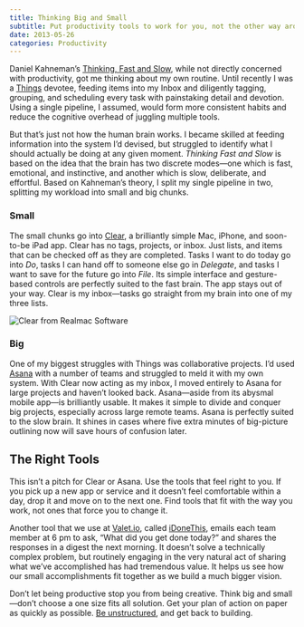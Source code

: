 ```yaml
---
title: Thinking Big and Small
subtitle: Put productivity tools to work for you, not the other way around.
date: 2013-05-26
categories: Productivity
---
```


Daniel Kahneman’s [Thinking, Fast and Slow](http://amzn.com/B00555X8OA), while not directly concerned with productivity, got me thinking about my own routine. Until recently I was a [Things](http://culturedcode.com/things/) devotee, feeding items into my Inbox and diligently tagging, grouping, and scheduling every task with painstaking detail and devotion. Using a single pipeline, I assumed, would form more consistent habits and reduce the cognitive overhead of juggling multiple tools.

But that’s just not how the human brain works. I became skilled at feeding information into the system I’d devised, but struggled to identify what I should actually be doing at any given moment. *Thinking Fast and Slow* is based on the idea that the brain has two discrete modes—one which is fast, emotional, and instinctive, and another which is slow, deliberate, and effortful. Based on Kahneman’s theory, I split my single pipeline in two, splitting my workload into small and big chunks.

### Small
The small chunks go into [Clear](http://www.realmacsoftware.com/clear/), a brilliantly simple Mac, iPhone, and soon-to-be iPad app. Clear has no tags, projects, or inbox. Just lists, and items that can be checked off as they are completed. Tasks I want to do today go into *Do*, tasks I can hand off to someone else go in *Delegate*, and tasks I want to save for the future go into *File*. Its simple interface and gesture-based controls are perfectly suited to the fast brain. The app stays out of your way. Clear is my inbox—tasks go straight from my brain into one of my three lists.

![Clear from Realmac Software](clear.png)

### Big
One of my biggest struggles with Things was collaborative projects. I’d used [Asana](http://asana.com) with a number of teams and struggled to meld it with my own system. With Clear now acting as my inbox, I moved entirely to Asana for large projects and haven’t looked back. Asana—aside from its abysmal mobile app—is brilliantly usable. It makes it simple to divide and conquer big projects, especially across large remote teams. Asana is perfectly suited to the slow brain. It shines in cases where five extra minutes of big-picture outlining now will save hours of confusion later.

## The Right Tools
This isn’t a pitch for Clear or Asana. Use the tools that feel right to you. If you pick up a new app or service and it doesn’t feel comfortable within a day, drop it and move on to the next one. Find tools that fit with the way you work, not ones that force you to change it.

Another tool that we use at [Valet.io](http://valet.io), called [iDoneThis](http://idonethis.com/), emails each team member at 6 pm to ask, “What did you get done today?” and shares the responses in a digest the next morning. It doesn’t solve a technically complex problem, but routinely engaging in the very natural act of sharing what we’ve accomplished has had tremendous value. It helps us see how our small accomplishments fit together as we build a much bigger vision.

Don’t let being productive stop you from being creative. Think big and small—don’t choose a one size fits all solution. Get your plan of action on paper as quickly as possible. [Be unstructured](http://www.fastcompany.com/3009536/leadership-now/why-productive-people-have-empty-schedules), and get back to building.